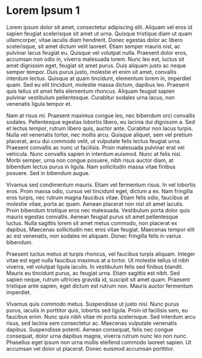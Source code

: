 # Lorem Ipsum 1

Lorem ipsum dolor sit amet, consectetur adipiscing elit. Aliquam vel eros id
sapien feugiat scelerisque sit amet ut urna. Quisque tristique diam ut quam
ullamcorper, vitae iaculis diam hendrerit. Donec egestas dolor ac libero
scelerisque, sit amet dictum velit laoreet. Etiam semper mauris nisl, ac
pulvinar lacus feugiat eu. Quisque vel volutpat nulla. Praesent dolor eros,
accumsan non odio in, viverra malesuada lorem. Nunc leo est, luctus sit amet
dignissim eget, feugiat sit amet purus. Duis aliquam justo ac neque semper
tempor. Duis purus justo, molestie et enim sit amet, convallis interdum lectus.
Quisque at quam tincidunt, elementum lorem in, imperdiet quam. Sed eu elit
tincidunt, molestie massa dictum, dapibus leo. Praesent quis tellus sit amet
felis elementum rhoncus. Aliquam feugiat sapien pulvinar vestibulum
pellentesque. Curabitur sodales urna lacus, non venenatis ligula tempor et.

Nam at risus mi. Praesent maximus congue leo, nec bibendum orci convallis
sodales. Pellentesque egestas lobortis libero, eu lacinia dui dignissim a. Sed
et lectus tempor, rutrum libero quis, auctor ante. Curabitur non lacus turpis.
Nulla vel venenatis tortor, nec mollis arcu. Quisque aliquet, sem vel pretium
placerat, arcu dui commodo velit, ut vulputate felis lectus feugiat urna.
Praesent convallis ac nunc ut facilisis. Proin malesuada pulvinar erat vel
vehicula. Nunc convallis sapien in interdum euismod. Nunc at felis nisl. Morbi
semper, urna non congue posuere, nibh risus auctor diam, at bibendum lectus
purus in ligula. Nam sollicitudin massa vitae finibus posuere. Sed in bibendum
augue.

Vivamus sed condimentum mauris. Etiam vel fermentum risus. In vel lobortis
eros. Proin massa odio, cursus vel tincidunt eget, dictum a ex. Nam fringilla
eros turpis, nec rutrum magna faucibus vitae. Etiam felis odio, faucibus at
molestie vitae, porta ac quam. Aenean placerat non nisl sit amet iaculis. Proin
bibendum tristique eros nec malesuada. Vestibulum porta dolor quis mauris
egestas convallis. Aenean feugiat purus sit amet pellentesque luctus. Nulla
sagittis lorem sit amet metus commodo, non placerat ex dapibus. Maecenas
sollicitudin nec eros vitae feugiat. Maecenas tempor elit ac est venenatis, non
sodales mi aliquam. Donec fringilla felis in varius bibendum.

Praesent luctus metus at turpis rhoncus, vel faucibus turpis aliquam. Integer
vitae est eget nulla faucibus maximus at a tortor. Ut molestie tellus id nibh
viverra, vel volutpat ligula iaculis. In vestibulum felis sed finibus blandit.
Mauris eu tincidunt purus, ac feugiat urna. Etiam sagittis est nibh. Sed sapien
neque, rutrum ultricies gravida id, suscipit sit amet quam. Praesent tristique
ante sapien, eget dictum est rutrum non. Mauris auctor fermentum imperdiet.

Vivamus quis commodo metus. Suspendisse ut justo nisl. Nunc purus purus,
iaculis in porttitor quis, lobortis sed ligula. Proin id facilisis sem, eu
faucibus enim. Nunc quis nibh vitae mi porta scelerisque. Sed interdum arcu
risus, sed lacinia sem consectetur ac. Maecenas vulputate venenatis dapibus.
Suspendisse potenti. Aenean consequat, felis nec congue consequat, dolor urna
dapibus magna, viverra rutrum nunc leo non nunc. Phasellus eget ipsum non urna
mollis eleifend commodo laoreet sapien. Ut accumsan vel dolor ut placerat.
Donec euismod accumsan porttitor.
